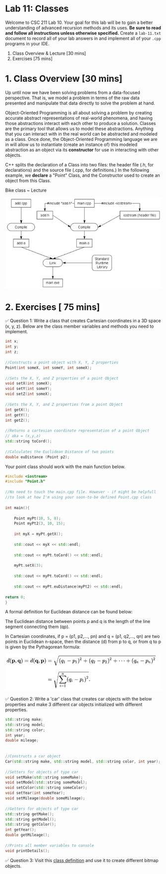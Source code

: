 # Lab 11: Classes

Welcome to CSC 211 Lab 10. Your goal for this lab will be to gain a better understanding of advanced recursion methods and its uses. **Be sure to read and follow all instructions unless otherwise specified.**  Create a `lab-11.txt` document to record all of your lab answers in and implement all of your `.cpp` programs in your IDE.

1. Class Overview & Lecture [30 mins]<br>
2. Exercises [75 mins]<br>

# 1. Class Overview [30 mins]

Up until now we have been solving problems from a data-focused perspective. That is, we model a problem in terms of the raw data presented and manipulate that data directly to solve the problem at hand. 

Object-Oriented Programming is all about solving a problem by creating accurate abstract representations of real-world phenomena, and having those abstractions interact with each other to produce a solution. Classes are the primary tool that allows us to model these abstractions. Anything that you can interact with in the real world can be abstracted and modeled as a class. Once done, the Object-Oriented Programming language we are in will allow us to instantiate (create an instance of) this modeled abstraction as an object via its **constructor** for use in interacting with other objects.

C++ splits the declaration of a Class into two files: the header file (.h, for declarations) and the source file (.cpp, for definitions.) In the following example, we **declare** a "Point" Class, and the Constructor used to create an object from this Class.

Bike class ~ Lecture

<img src="images/comp.png ">

# 2. Exercises [ 75 mins]

:white_check_mark: Question 1: Write a class that creates Cartesian coordinates in a 3D space (x, y, z). Below are the class member variables and methods you need to implement.
```c++
int x;
int y;
int z;

//Constructs a point object with X, Y, Z properties
Point(int someX, int someY, int someX);

//Sets the X, Y, and Z properties of a point Object
void setX(int someX);
void setY(int someY);
void setZ(int someX);

//Gets the X, Y, and Z properties from a point Object
int getX();
int getY();
int getZ();

//Returns a cartesian coordinate representation of a point Object
// aka = (x,y,z)
std::string toCord();

//Calculates the Euclidean Distance of two points
double euDistance (Point p2);

```
Your point class should work with the main function below.

```c++
#include <iostream>
#include "Point.h"

//No need to touch the main.cpp file. However - if might be helpfull
//to look at how I'm using your soon-to-be defined Point.cpp class

int main(){

    Point myPt(10, 5, 8);
    Point myPt2(3, 10, 15);

    int myX = myPt.getX();

    std::cout << myX << std::endl;

    std::cout << myPt.toCord() << std::endl;

    myPt.setX(3);

    std::cout << myPt.toCord() << std::endl;

    std::cout << myPt.euDistance(myPt2) << std::endl;

return 0;
}

```

A formal definition for Euclidean distance can be found below:

The Euclidean distance between points p and q is the length of the <a src="https://en.wikipedia.org/wiki/Line_segment"> line segment </a> connecting them (qp).

In Cartesian coordinates, if p = (p1, p2,..., pn) and q = (p1, q2,..., qn) are two points in Euclidean n-space, then the distance (d) from p to q, or from q to p is given by the Pythagorean formula:

<img src="images/distance.png">

:white_check_mark: Question 2: Write a 'car' class that creates car objects with the below properties and make 3 different car objects initialized with different properties.

```c++
std::string make;
std::string model;
std::string color;
int year;
double mileage;


//Constructs a car object
Car(std::string make, std::string model, std::string color, int year);

//Setters for objects of type car
void setMake(std::string someMake);
void setModel(std::string someModel);
void setColor(std::string someColor);
void setYear(int someYear);
void setMileage(double someMileage);

//Getters for objects of type car
std::string getMake();
std::string getModel();
std::string getColor();
int getYear();
double getMileage();

//Prints all member variables to console
void printDetails();
```

:white_check_mark: Question 3: Visit this [class definition](https://www.partow.net/programming/bitmap/index.html) and use it to create different bitmap objects.
